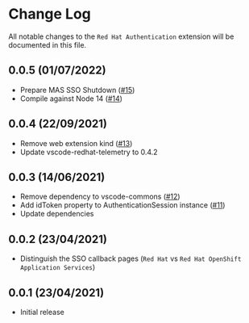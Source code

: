 # Change Log

All notable changes to the `Red Hat Authentication` extension will be documented in this file.

## 0.0.5 (01/07/2022)
- Prepare MAS SSO Shutdown ([#15](https://github.com/redhat-developer/vscode-redhat-account/pull/15))
- Compile against Node 14 ([#14](https://github.com/redhat-developer/vscode-redhat-account/pull/14))

## 0.0.4 (22/09/2021)
- Remove web extension kind ([#13](https://github.com/redhat-developer/vscode-redhat-account/pull/13))
- Update vscode-redhat-telemetry to 0.4.2

## 0.0.3 (14/06/2021)
- Remove dependency to vscode-commons ([#12](https://github.com/redhat-developer/vscode-redhat-account/pull/12))
- Add idToken property to AuthenticationSession instance ([#11](https://github.com/redhat-developer/vscode-redhat-account/pull/11))
- Update dependencies

## 0.0.2 (23/04/2021)

- Distinguish the SSO callback pages (`Red Hat` vs `Red Hat OpenShift Application Services`)

## 0.0.1 (23/04/2021)

- Initial release